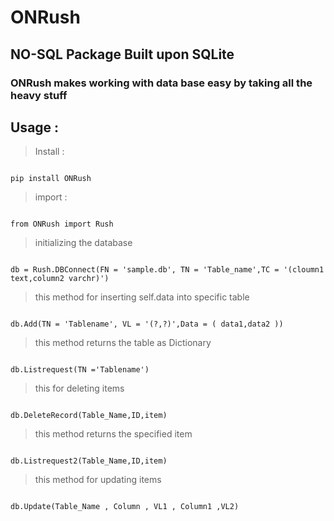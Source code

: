 # ONRush

## NO-SQL Package Built upon SQLite

### ONRush makes working with data base easy by taking all the heavy stuff

## Usage :


> Install :
```

pip install ONRush

```

> import :
```

from ONRush import Rush

```


> initializing the database 

```

db = Rush.DBConnect(FN = 'sample.db', TN = 'Table_name',TC = '(cloumn1 text,column2 varchr)')

```

> this method for inserting self.data into specific table

```

db.Add(TN = 'Tablename', VL = '(?,?)',Data = ( data1,data2 ))

```

> this method returns the table as Dictionary 

```

db.Listrequest(TN ='Tablename')

```

> this for deleting items 

```

db.DeleteRecord(Table_Name,ID,item)

```

> this method returns the specified item 

```

db.Listrequest2(Table_Name,ID,item)

```

> this method for updating items 

```

db.Update(Table_Name , Column , VL1 , Column1 ,VL2)

```
